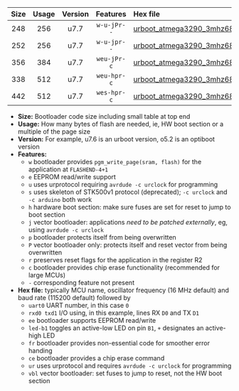 |Size|Usage|Version|Features|Hex file|
|:-:|:-:|:-:|:-:|:--|
|248|256|u7.7|`w-u-jPr--`|[urboot_atmega3290_3mhz6864_4800bps_uart0_rxe0_txe1_led+b7_ur_vbl.hex](https://raw.githubusercontent.com/stefanrueger/urboot.hex/main/cores/megacore/atmega3290/fcpu_3mhz6864/4800_bps/urboot_atmega3290_3mhz6864_4800bps_uart0_rxe0_txe1_led+b7_ur_vbl.hex)|
|252|256|u7.7|`w-u-jpr--`|[urboot_atmega3290_3mhz6864_4800bps_uart0_rxe0_txe1_led+b7_fr_ur_vbl.hex](https://raw.githubusercontent.com/stefanrueger/urboot.hex/main/cores/megacore/atmega3290/fcpu_3mhz6864/4800_bps/urboot_atmega3290_3mhz6864_4800bps_uart0_rxe0_txe1_led+b7_fr_ur_vbl.hex)|
|356|384|u7.7|`weu-jPr-c`|[urboot_atmega3290_3mhz6864_4800bps_uart0_rxe0_txe1_ee_led+b7_fr_ce_ur_vbl.hex](https://raw.githubusercontent.com/stefanrueger/urboot.hex/main/cores/megacore/atmega3290/fcpu_3mhz6864/4800_bps/urboot_atmega3290_3mhz6864_4800bps_uart0_rxe0_txe1_ee_led+b7_fr_ce_ur_vbl.hex)|
|338|512|u7.7|`weu-hpr-c`|[urboot_atmega3290_3mhz6864_4800bps_uart0_rxe0_txe1_ee_led+b7_fr_ce_ur.hex](https://raw.githubusercontent.com/stefanrueger/urboot.hex/main/cores/megacore/atmega3290/fcpu_3mhz6864/4800_bps/urboot_atmega3290_3mhz6864_4800bps_uart0_rxe0_txe1_ee_led+b7_fr_ce_ur.hex)|
|442|512|u7.7|`wes-hpr-c`|[urboot_atmega3290_3mhz6864_4800bps_uart0_rxe0_txe1_ee_led+b7_fr_ce.hex](https://raw.githubusercontent.com/stefanrueger/urboot.hex/main/cores/megacore/atmega3290/fcpu_3mhz6864/4800_bps/urboot_atmega3290_3mhz6864_4800bps_uart0_rxe0_txe1_ee_led+b7_fr_ce.hex)|

- **Size:** Bootloader code size including small table at top end
- **Usage:** How many bytes of flash are needed, ie, HW boot section or a multiple of the page size
- **Version:** For example, u7.6 is an urboot version, o5.2 is an optiboot version
- **Features:**
  + `w` bootloader provides `pgm_write_page(sram, flash)` for the application at `FLASHEND-4+1`
  + `e` EEPROM read/write support
  + `u` uses urprotocol requiring `avrdude -c urclock` for programming
  + `s` uses skeleton of STK500v1 protocol (deprecated); `-c urclock` and `-c arduino` both work
  + `h` hardware boot section: make sure fuses are set for reset to jump to boot section
  + `j` vector bootloader: applications *need to be patched externally*, eg, using `avrdude -c urclock`
  + `p` bootloader protects itself from being overwritten
  + `P` vector bootloader only: protects itself and reset vector from being overwritten
  + `r` preserves reset flags for the application in the register R2
  + `c` bootloader provides chip erase functionality (recommended for large MCUs)
  + `-` corresponding feature not present
- **Hex file:** typically MCU name, oscillator frequency (16 MHz default) and baud rate (115200 default) followed by
  + `uart0` UART number, in this case `0`
  + `rxd0 txd1` I/O using, in this example, lines RX `D0` and TX `D1`
  + `ee` bootloader supports EEPROM read/write
  + `led-b1` toggles an active-low LED on pin `B1`, `+` designates an active-high LED
  + `fr` bootloader provides non-essential code for smoother error handing
  + `ce` bootloader provides a chip erase command
  + `ur` uses urprotocol and requires `avrdude -c urclock` for programming
  + `vbl` vector bootloader: set fuses to jump to reset, not the HW boot section
